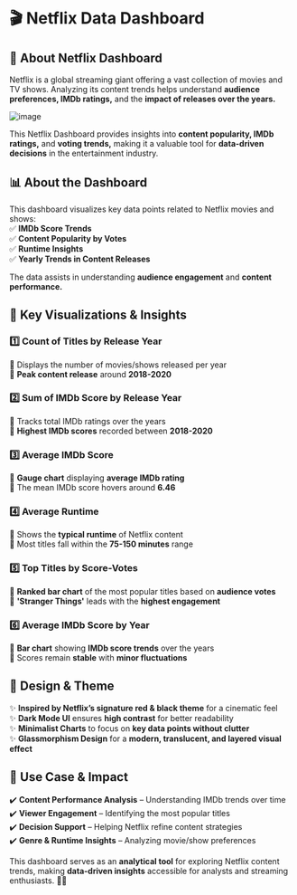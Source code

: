 # 🎬 Netflix Data Dashboard  

## 🌟 About Netflix Dashboard  
Netflix is a global streaming giant offering a vast collection of movies and TV shows. Analyzing its content trends helps understand **audience preferences, IMDb ratings,** and the **impact of releases over the years.**  

![image](https://github.com/user-attachments/assets/47ca8a8f-18e2-4c61-8508-24c1fcf24347)

This Netflix Dashboard provides insights into **content popularity, IMDb ratings,** and **voting trends,** making it a valuable tool for **data-driven decisions** in the entertainment industry.  

## 📊 About the Dashboard  
This dashboard visualizes key data points related to Netflix movies and shows:  
✅ **IMDb Score Trends**  
✅ **Content Popularity by Votes**  
✅ **Runtime Insights**  
✅ **Yearly Trends in Content Releases**  

The data assists in understanding **audience engagement** and **content performance.**  

## 🔹 Key Visualizations & Insights  

### 1️⃣ Count of Titles by Release Year  
📌 Displays the number of movies/shows released per year  
📌 **Peak content release** around **2018-2020**  

### 2️⃣ Sum of IMDb Score by Release Year  
📌 Tracks total IMDb ratings over the years  
📌 **Highest IMDb scores** recorded between **2018-2020**  

### 3️⃣ Average IMDb Score  
📌 **Gauge chart** displaying **average IMDb rating**  
📌 The mean IMDb score hovers around **6.46**  

### 4️⃣ Average Runtime  
📌 Shows the **typical runtime** of Netflix content  
📌 Most titles fall within the **75-150 minutes** range  

### 5️⃣ Top Titles by Score-Votes  
📌 **Ranked bar chart** of the most popular titles based on **audience votes**  
📌 **'Stranger Things'** leads with the **highest engagement**  

### 6️⃣ Average IMDb Score by Year  
📌 **Bar chart** showing **IMDb score trends** over the years  
📌 Scores remain **stable** with **minor fluctuations**  

## 🎨 Design & Theme  
✨ **Inspired by Netflix’s signature red & black theme** for a cinematic feel  
✨ **Dark Mode UI** ensures **high contrast** for better readability  
✨ **Minimalist Charts** to focus on **key data points without clutter**  
✨ **Glassmorphism Design** for a **modern, translucent, and layered visual effect**  

## 📌 Use Case & Impact  
✔️ **Content Performance Analysis** – Understanding IMDb trends over time  
✔️ **Viewer Engagement** – Identifying the most popular titles  
✔️ **Decision Support** – Helping Netflix refine content strategies  
✔️ **Genre & Runtime Insights** – Analyzing movie/show preferences  

This dashboard serves as an **analytical tool** for exploring Netflix content trends, making **data-driven insights** accessible for analysts and streaming enthusiasts. 🎥🍿  


